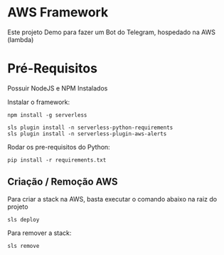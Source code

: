 # AWS Framework

Este projeto Demo para fazer um Bot do Telegram, hospedado na AWS (lambda) 

# Pré-Requisitos

Possuir NodeJS e NPM Instalados

Instalar o framework:
    
    npm install -g serverless

    sls plugin install -n serverless-python-requirements
    sls plugin install -n serverless-plugin-aws-alerts

Rodar os pre-requisitos do Python:

    pip install -r requirements.txt

## Criação / Remoção AWS

Para criar a stack na AWS, basta executar o comando abaixo na raiz do projeto

    sls deploy

Para remover a stack:

    sls remove